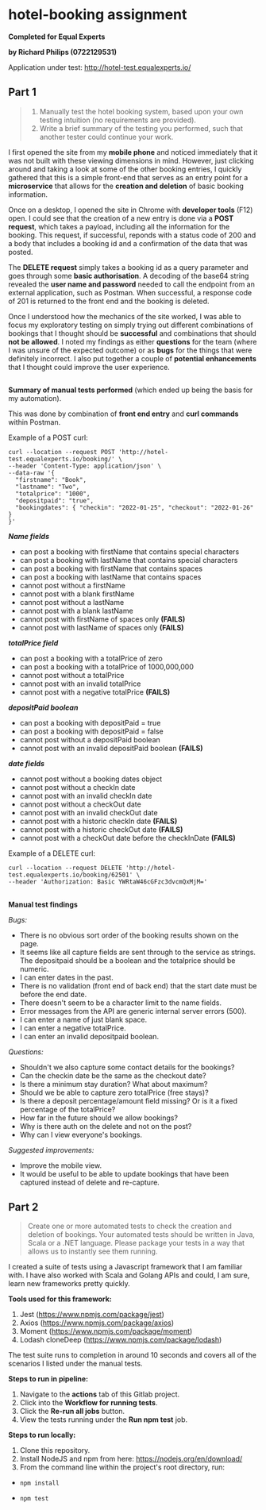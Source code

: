 
# hotel-booking assignment

  

**Completed for Equal Experts**

**by Richard Philips (0722129531)**  

Application under test: http://hotel-test.equalexperts.io/

  

## Part 1

> 1. Manually test the hotel booking system, based upon your own testing intuition (no requirements are provided).
> 2. Write a brief summary of the testing you performed, such that another tester could continue your work.

I first opened the site from my **mobile phone** and noticed immediately that it was not built with these viewing dimensions in mind. However, just clicking around and taking a look at some of the other booking entries, I quickly gathered that this is a simple front-end that serves as an entry point for a **microservice** that allows for the **creation and deletion** of basic booking information.
 
Once on a desktop, I opened the site in Chrome with **developer tools** (F12) open. I could see that the creation of a new entry is done via a **POST request**, which takes a payload, including all the information for the booking. This request, if successful, reponds with a status code of 200 and a body that includes a booking id and a confirmation of the data that was posted.

The **DELETE request** simply takes a booking id as a query parameter and goes through some **basic authorisation**. A decoding of the base64 string revealed the **user name and password** needed to call the endpoint from an external application, such as Postman. When successful, a response code of 201 is returned to the front end and the booking is deleted.

Once I understood how the mechanics of the site worked, I was able to focus my exploratory testing on simply trying out different combinations of bookings that I thought should be **successful** and combinations that should **not be allowed**. I noted my findings as either **questions** for the team (where I was unsure of the expected outcome) or as **bugs** for the things that were definitely incorrect. I also put together a couple of **potential enhancements** that I thought could improve the user experience.

##  

**Summary of manual tests performed** (which ended up being the basis for my automation). 

This was done by combination of **front end entry** and **curl commands** within Postman.

Example of a POST curl:

    curl --location --request POST 'http://hotel-test.equalexperts.io/booking/' \
    --header 'Content-Type: application/json' \
    --data-raw '{
      "firstname": "Book",
      "lastname": "Two",
      "totalprice": "1000",
      "depositpaid": "true",
      "bookingdates": { "checkin": "2022-01-25", "checkout": "2022-01-26" }
    }'

***Name fields***

 - can post a booking with firstName that contains special characters
 - can post a booking with lastName that contains special characters
 - can post a booking with firstName that contains spaces
 - can post a booking with lastName that contains spaces
 - cannot post without a firstName
 - cannot post with a blank firstName
 - cannot post without a lastName
 - cannot post with a blank lastName
 - cannot post with firstName of spaces only **(FAILS)**
 - cannot post with lastName of spaces only **(FAILS)**


***totalPrice field***
 - can post a booking with a totalPrice of zero
 - can post a booking with a totalPrice of 1000,000,000
 - cannot post without a totalPrice
 - cannot post with an invalid totalPrice
 - cannot post with a negative totalPrice **(FAILS)**

***depositPaid boolean***
 - can post a booking with depositPaid = true
 - can post a booking with depositPaid = false
 - cannot post without a depositPaid boolean
 - cannot post with an invalid depositPaid boolean **(FAILS)**

***date fields***
 - cannot post without a booking dates object
 - cannot post without a checkIn date
 - cannot post with an invalid checkIn date
 - cannot post without a checkOut date
 - cannot post with an invalid checkOut date
 - cannot post with a historic checkIn date **(FAILS)**
 - cannot post with a historic checkOut date **(FAILS)**
 - cannot post with a checkOut date before the checkInDate **(FAILS)**

Example of a DELETE curl:

    curl --location --request DELETE 'http://hotel-test.equalexperts.io/booking/62501' \
    --header 'Authorization: Basic YWRtaW46cGFzc3dvcmQxMjM='

##                                                                                                                                                                                                                                                                                                                                                                                                                                                                                                                                                                                                                                                                                                                                                                                                                                                                                                                                                                                                                                                                                                                                                                                                                                                                                                                                                                                                                                                   

 **Manual test findings**
 
*Bugs:*
 - There is no obvious sort order of the booking results shown on the page.
 - It seems like all capture fields are sent through to the service as strings. The depositpaid should be a boolean and  the totalprice should be numeric.
 - I can enter dates in the past. 
 - There is no validation (front end of back end) that the start date must be before the end date.
 - There doesn't seem to be a character limit to the name fields. 
 - Error messages from the API are generic internal server errors (500).
 - I can enter a name of just blank space.
 - I can enter a negative totalPrice.
 - I can enter an invalid depositpaid boolean.

*Questions:*
 - Shouldn't we also capture some contact details for the bookings?
 - Can the checkin date be the same as the checkout date?
 - Is there a minimum stay duration? What about maximum?
 - Should we be able to capture zero totalPrice (free stays)?
 - Is there a deposit percentage/amount field missing? Or is it a fixed percentage of the totalPrice?
 - How far in the future should we allow bookings?
 - Why is there auth on the delete and not on the post?
 - Why can I view everyone's bookings.

*Suggested improvements:*
 - Improve the mobile view.
 - It would be useful to be able to update bookings that have been captured instead of delete and re-capture.


## Part 2

> Create one or more automated tests to check the creation and deletion of bookings.
> Your automated tests should be written in Java, Scala or a .NET language.
> Please package your tests in a way that allows us to instantly see them running.

I created a suite of tests using a Javascript framework that I am familiar with. I have also worked with Scala and Golang APIs and could, I am sure, learn new frameworks pretty quickly.

**Tools used for this framework:**

 1. Jest (https://www.npmjs.com/package/jest)
 2. Axios (https://www.npmjs.com/package/axios)
 3. Moment (https://www.npmjs.com/package/moment)
 4. Lodash cloneDeep (https://www.npmjs.com/package/lodash)

The test suite runs to completion in around 10 seconds and covers all of the scenarios I listed under the manual tests.

**Steps to run in pipeline:**
1. Navigate to the **actions** tab of this Gitlab project.
2. Click into the **Workflow for running tests**.
3. Click the **Re-run all jobs** button.
4. View the tests running under the **Run npm test** job.

**Steps to run locally:**
 1. Clone this repository.
 2. Install NodeJS and npm from here: https://nodejs.org/en/download/
 3. From the command line within the project's root directory, run:
 -     npm install
 -     npm test
## 